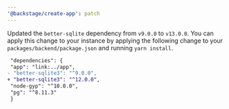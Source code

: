 ```yaml
---
'@backstage/create-app': patch
---
```


Updated the `better-sqlite` dependency from `v9.0.0` to `v13.0.0`. You can apply this change to your instance by applying the following change to your `packages/backend/package.json` and running `yarn install`.

```diff
 "dependencies": {
 "app": "link:../app",
- "better-sqlite3": "^9.0.0",
+ "better-sqlite3": "^12.0.0",
 "node-gyp": "^10.0.0",
 "pg": "^8.11.3"
 }
```
